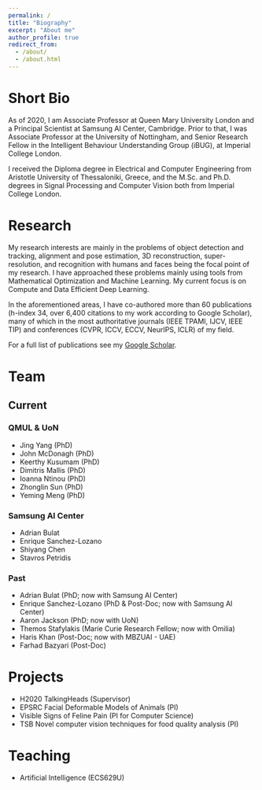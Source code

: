 ```yaml
---
permalink: /
title: "Biography"
excerpt: "About me"
author_profile: true
redirect_from: 
  - /about/
  - /about.html
---
```


# Short Bio 

As of 2020, I am Associate Professor at Queen Mary University London and a Principal Scientist at Samsung AI Center, Cambridge. Prior to that, I was Associate Professor at the University of Nottingham, and Senior Research Fellow in the Intelligent Behaviour Understanding Group (iBUG), at Imperial College London. 

I received the Diploma degree in Electrical and Computer Engineering from Aristotle University of Thessaloniki, Greece, and the M.Sc. and Ph.D. degrees in Signal Processing and Computer Vision both from Imperial College London.

# Research 

My research interests are mainly in the problems of object detection and tracking, alignment and pose estimation, 3D reconstruction, super-resolution, and recognition with humans and faces being the focal point of my research. I have approached these problems mainly using tools from Mathematical
Optimization and Machine Learning. My current focus is on Compute and Data Efficient Deep Learning.

In the aforementioned areas, I have co-authored more than 60 publications (h-index 34, over 6,400 citations to my work according to Google Scholar), many of which in the most authoritative journals (IEEE TPAMI, IJCV, IEEE TIP) and conferences (CVPR, ICCV, ECCV, NeurIPS, ICLR) of my field. 

For a full list of publications see my [Google Scholar](https://scholar.google.co.uk/citations?user=D4JkWxf-8fwC&hl=en&oi=ao).

# Team 

## Current
### QMUL & UoN
* Jing Yang (PhD)
* John McDonagh (PhD)
* Keerthy Kusumam (PhD)
* Dimitris Mallis (PhD)
* Ioanna Ntinou (PhD)
* Zhonglin Sun (PhD)
* Yeming Meng (PhD)

### Samsung AI Center
* Adrian Bulat 
* Enrique Sanchez-Lozano
* Shiyang Chen
* Stavros Petridis


### Past
* Adrian Bulat (PhD; now with Samsung AI Center)
* Enrique Sanchez-Lozano (PhD & Post-Doc; now with Samsung AI Center)
* Aaron Jackson (PhD; now with UoN)
* Themos Stafylakis (Marie Curie Research Fellow; now with Omilia)
* Haris Khan (Post-Doc; now with MBZUAI - UAE)
* Farhad Bazyari (Post-Doc)

# Projects 
* H2020 TalkingHeads (Supervisor)
* EPSRC Facial Deformable Models of Animals (PI)
* Visible Signs of Feline Pain (PI for Computer Science)
* TSB Novel computer vision techniques for food quality analysis (PI)

# Teaching 

* Artificial Intelligence (ECS629U)
